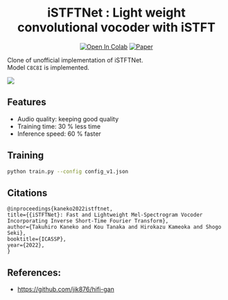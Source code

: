 <div align="center">

# iSTFTNet : Light weight convolutional vocoder with iSTFT <!-- omit in toc -->
[![Open In Colab](https://colab.research.google.com/assets/colab-badge.svg)][notebook]
[![Paper](http://img.shields.io/badge/paper-arxiv.2203.02395-B31B1B.svg)][paper]

</div>

Clone of unofficial implementation of iSTFTNet.  
Model `C8C8I` is implemented.  

![](iSTFTnet.PNG)

## Features
* Audio quality: keeping good quality
* Training time: 30 % less time
* Inference speed: 60 % faster

## Training
```bash
python train.py --config config_v1.json
```

## Citations
```
@inproceedings{kaneko2022istftnet,
title={{iSTFTNet}: Fast and Lightweight Mel-Spectrogram Vocoder Incorporating Inverse Short-Time Fourier Transform},
author={Takuhiro Kaneko and Kou Tanaka and Hirokazu Kameoka and Shogo Seki},
booktitle={ICASSP},
year={2022},
}
```

## References:
* https://github.com/jik876/hifi-gan

[paper]: https://arxiv.org/abs/2203.02395
[notebook]: https://colab.research.google.com/github/tarepan/iSTFTNet-unofficial/blob/main/istftnet.ipynb